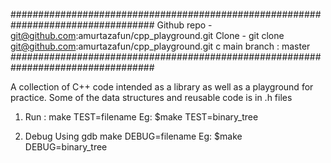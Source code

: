 ##################################################################################
Github repo - git@github.com:amurtazafun/cpp_playground.git
Clone - git clone git@github.com:amurtazafun/cpp_playground.git c
main branch : master
##################################################################################

A collection of C++ code intended as a library as well as a playground for practice.
Some of the data structures and reusable code is in .h files


1. Run :
make TEST=filename
Eg: 
$make TEST=binary_tree

2. Debug Using gdb
make DEBUG=filename
Eg:
$make DEBUG=binary_tree
